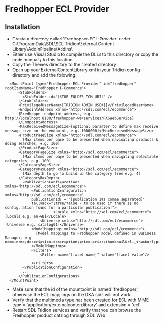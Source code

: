   Fredhopper ECL Provider
===========================

## Installation

* Create a directory called 'Fredhopper-ECL-Provider' under C:\ProgramData\SDL\SDL Tridion\External Content Library\AddInPipeline\Addins\
* Either use Visual Studio to compile the DLLs to this directory or copy the code manually to this location
* Copy the Themes directory to the created directory
* Open up your ExternalContentLibrary.xml in your Tridion config directory and add the following:

```
  <MountPoint type="Fredhopper-ECL-Provider" id="fredhopper" rootItemName="Fredhopper E-Commerce">
      <StubFolders>
        <StubFolder id="[STUB FOLDER TCM-URI]" />
      </StubFolders>
      <PrivilegedUserName>[TRIDION ADMIN USER]]</PrivilegedUserName>
      <EndpointAddress xmlns="http://sdl.com/ecl/ecommerce">
      [Fredhopper endpoint address, e.g. http://localhost:8180/fredhopper-ws/services/FASWebService]
      </EndpointAddress>
      <MaxReceivedMessageSize>[optional paramter to define max receive message size on the endpoint, e.g. 1000000]</MaxReceivedMessageSize>
      <ProductPageSize xmlns="http://sdl.com/ecl/ecommerce">
        [Max items per page to be presented when navigating products & doing searches, e.g. 100]
      </ProductPageSize>
      <CategoryPageSize xmlns="http://sdl.com/ecl/ecommerce">
        [Max items per page to be presented when navigating selectable categories, e.g. 100]
      </CategoryPageSize>
	  <CategoryMaxDepth xmlns="http://sdl.com/ecl/ecommerce">
        [Max depth to go to build up the category tree e.g. 4]
      </CategoryMaxDepth>
	    <PublicationConfigurations xmlns="http://sdl.com/ecl/ecommerce">
		    <PublicationConfiguration xmlns="http://sdl.com/ecl/ecommerce"
            publicationIds = "[publication IDs comma separated]"
            fallback="[true/false - to be used if there is no configuration found for a particular publication]">
			          <Locale xmlns="http://sdl.com/ecl/ecommerce">[Locale e.g. en-GB]</Locale>
                <Universe xmlns="http://sdl.com/ecl/ecommerce">[Universe e.g. catalog01]</Universe>
            <ModelMappings xmlns="http://sdl.com/ecl/ecommerce">
              [Model mappings to Fredhopper model defined in Business Manager, e.g  name=name;description=description;price=price;thumbnailUrl=_thumburl;primaryImageUrl=_imageurl]
            </ModelMappings>
            <Filters>
            	<Filter name="[facet name]" value="[facet value"/>
            	...
            </Filters>
        </PublicationConfiguration>
        ...
	  </PublicationConfigurations>
  </MountPoint>
```

* Make sure that the id of the mountpoint is named 'fredhopper', otherwise the ECL mappings on the DXA side will not work.
* Verify that the multimedia type has been created for ECL with MIME type = 'application/externalcontentlibrary' and extension = 'ecl'
* Restart SDL Tridion services and verify that you can browse the Fredhopper product catalog through SDL Web
